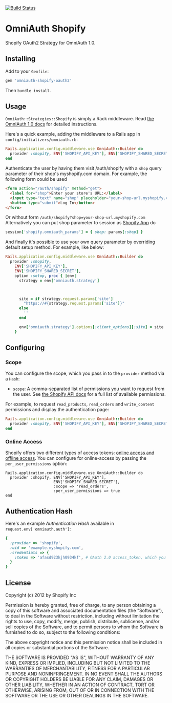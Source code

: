 [![Build Status](https://api.travis-ci.org/Shopify/omniauth-shopify-oauth2.png?branch=master)](http://travis-ci.org/Shopify/omniauth-shopify-oauth2)

# OmniAuth Shopify

Shopify OAuth2 Strategy for OmniAuth 1.0.

## Installing

Add to your `Gemfile`:

```ruby
gem 'omniauth-shopify-oauth2'
```

Then `bundle install`.

## Usage

`OmniAuth::Strategies::Shopify` is simply a Rack middleware. Read [the OmniAuth 1.0 docs](https://github.com/intridea/omniauth) for detailed instructions.

Here's a quick example, adding the middleware to a Rails app in `config/initializers/omniauth.rb`:

```ruby
Rails.application.config.middleware.use OmniAuth::Builder do
  provider :shopify, ENV['SHOPIFY_API_KEY'], ENV['SHOPIFY_SHARED_SECRET']
end
```

Authenticate the user by having them visit /auth/shopify with a `shop` query parameter of their shop's myshopify.com domain. For example, the following form could be used

```html
<form action="/auth/shopify" method="get">
  <label for="shop">Enter your store's URL:</label>
  <input type="text" name="shop" placeholder="your-shop-url.myshopify.com">
  <button type="submit">Log In</button>
</form>
```

Or without form `/auth/shopify?shop=your-shop-url.myshopify.com`
Alternatively you can put shop parameter to session as [Shopify App](https://github.com/Shopify/shopify_app) do

```ruby
session['shopify.omniauth_params'] = { shop: params[:shop] }
```

And finally it's possible to use your own query parameter by overriding default setup method. For example, like below:

```ruby
Rails.application.config.middleware.use OmniAuth::Builder do
  provider :shopify,
    ENV['SHOPIFY_API_KEY'],
    ENV['SHOPIFY_SHARED_SECRET'],
    option :setup, proc { |env|
      strategy = env['omniauth.strategy']



      site = if strategy.request.params['site']
        "https://#{strategy.request.params['site']}"
      else
        ''
      end

      env['omniauth.strategy'].options[:client_options][:site] = site
    }
```

## Configuring

### Scope

You can configure the scope, which you pass in to the `provider` method via a `Hash`:

* `scope`: A comma-separated list of permissions you want to request from the user. See [the Shopify API docs](http://docs.shopify.com/api/tutorials/oauth) for a full list of available permissions.

For example, to request `read_products`, `read_orders` and `write_content` permissions and display the authentication page:

```ruby
Rails.application.config.middleware.use OmniAuth::Builder do
  provider :shopify, ENV['SHOPIFY_API_KEY'], ENV['SHOPIFY_SHARED_SECRET'], :scope => 'read_products,read_orders,write_content'
end
```

### Online Access

Shopify offers two different types of access tokens: [online access and offline access](https://help.shopify.com/api/getting-started/authentication/oauth/api-access-modes). You can configure for online-access by passing the `per_user_permissions` option:

```
Rails.application.config.middleware.use OmniAuth::Builder do
  provider :shopify, ENV['SHOPIFY_API_KEY'],
                     ENV['SHOPIFY_SHARED_SECRET'],
                     :scope => 'read_orders',
                     :per_user_permissions => true
end
```

## Authentication Hash

Here's an example *Authentication Hash* available in `request.env['omniauth.auth']`:

```ruby
{
  :provider => 'shopify',
  :uid => 'example.myshopify.com',
  :credentials => {
    :token => 'afasd923kjh0934kf', # OAuth 2.0 access_token, which you store and use to authenticate API requests
  }
}
```

## License

Copyright (c) 2012 by Shopify Inc

Permission is hereby granted, free of charge, to any person obtaining a copy of this software and associated documentation files (the "Software"), to deal in the Software without restriction, including without limitation the rights to use, copy, modify, merge, publish, distribute, sublicense, and/or sell copies of the Software, and to permit persons to whom the Software is furnished to do so, subject to the following conditions:

The above copyright notice and this permission notice shall be included in all copies or substantial portions of the Software.

THE SOFTWARE IS PROVIDED "AS IS", WITHOUT WARRANTY OF ANY KIND, EXPRESS OR IMPLIED, INCLUDING BUT NOT LIMITED TO THE WARRANTIES OF MERCHANTABILITY, FITNESS FOR A PARTICULAR PURPOSE AND NONINFRINGEMENT. IN NO EVENT SHALL THE AUTHORS OR COPYRIGHT HOLDERS BE LIABLE FOR ANY CLAIM, DAMAGES OR OTHER LIABILITY, WHETHER IN AN ACTION OF CONTRACT, TORT OR OTHERWISE, ARISING FROM, OUT OF OR IN CONNECTION WITH THE SOFTWARE OR THE USE OR OTHER DEALINGS IN THE SOFTWARE.
